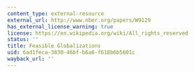 ```yaml
---
content_type: external-resource
external_url: http://www.nber.org/papers/W9129
has_external_license_warning: true
license: https://en.wikipedia.org/wiki/All_rights_reserved
status: ''
title: Feasible Globalizations
uid: 6ad1feca-3830-46bf-b6a6-f618b6b5601c
wayback_url: ''
---
```

